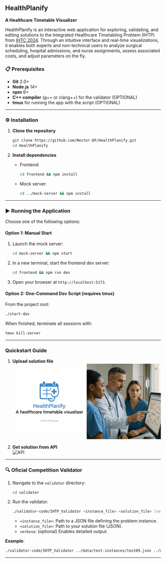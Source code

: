 ## HealthPlanify

**A Healthcare Timetable Visualizer**

HealthPlanify is an interactive web application for exploring, validating, and editing solutions to the Integrated Healthcare Timetabling Problem (IHTP) from [IHTC 2024](https://ihtc2024.github.io/). Through an intuitive interface and real-time visualizations, it enables both experts and non-technical users to analyze surgical scheduling, hospital admissions, and nurse assignments, assess associated costs, and adjust parameters on the fly.

### 📋 Prerequisites

- **Git** 2.0+
- **Node.js** 14+
- **npm** 6+
- **C++ compiler** (g++ or clang++) for the validator (OPTIONAL)
- **tmux** for running the app with the script (OPTIONAL)

---

### ⚙️ Installation

1. **Clone the repository**

   ```bash
   git clone https://github.com/Nestor-DF/HealthPlanify.git
   cd HealthPlanify
   ```

2. **Install dependencies**

   - Frontend:

     ```bash
     cd frontend && npm install
     ```

   - Mock server:

     ```bash
     cd ../mock-server && npm install
     ```

---

### ▶️ Running the Application

Choose one of the following options:

#### Option 1: Manual Start

1. Launch the mock server:

   ```bash
   cd mock-server && npm start
   ```

2. In a new terminal, start the frontend dev server:

   ```bash
   cd frontend && npm run dev
   ```

3. Open your browser at `http://localhost:5173`.

#### Option 2: One-Command Dev Script (requires tmux)

From the project root:

```bash
./start-dev
```

When finished, terminate all sessions with:

```bash
tmux kill-server
```

---

### Quickstart Guide

1. **Upload solution file**  
   ![file](assets/tutorial1.gif)

2. **Get solution from API**  
   ![API](assets/tutorial2.gif)

---

### 🔍 Oficial Competition Validator

1. Navigate to the `validator` directory:

   ```bash
   cd validator
   ```

2. Run the validator:

   ```bash
   ./validator-code/IHTP_Validator <instance_file> <solution_file> [verbose]
   ```

   - `<instance_file>`: Path to a JSON file defining the problem instance.
   - `<solution_file>`: Path to your solution file (JSON).
   - `verbose`: (optional) Enables detailed output.

**Example**:

```bash
./validator-code/IHTP_Validator ../data/test-instances/test09.json ../data/test-solutions/sol_test09.json verbose
```

---
